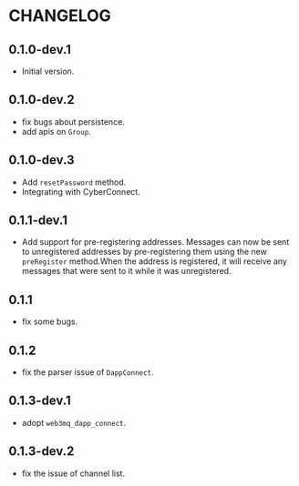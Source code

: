 # CHANGELOG

## 0.1.0-dev.1

- Initial version.

## 0.1.0-dev.2

- fix bugs about persistence.
- add apis on `Group`.

## 0.1.0-dev.3

- Add `resetPassword` method.
- Integrating with CyberConnect.

## 0.1.1-dev.1

- Add support for pre-registering addresses. Messages can now be sent to unregistered addresses by pre-registering them
  using the new `preRegister` method.When the address is registered, it will receive any messages that were sent to it
  while it was unregistered.

## 0.1.1

- fix some bugs.

## 0.1.2

- fix the parser issue of `DappConnect`.

## 0.1.3-dev.1

- adopt `web3mq_dapp_connect`.

## 0.1.3-dev.2

- fix the issue of channel list.
